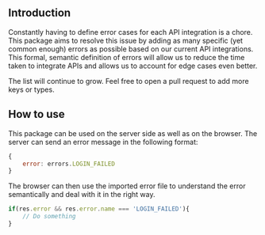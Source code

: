 ## Introduction

Constantly having to define error cases for each API integration is a chore. This package aims to resolve this issue by adding as many specific (yet common enough) errors as possible based on our current API integrations. This formal, semantic definition of errors will allow us to reduce the time taken to integrate APIs and allows us to account for edge cases even better.

The list will continue to grow. Feel free to open a pull request to add more keys or types.

## How to use
This package can be used on the server side as well as on the browser.
The server can send an error message in the following format:
```js
{
    error: errors.LOGIN_FAILED
}
```
The browser can then use the imported error file to understand the error semantically and deal with it in the right way.
```js
if(res.error && res.error.name === 'LOGIN_FAILED'){
    // Do something
}
```